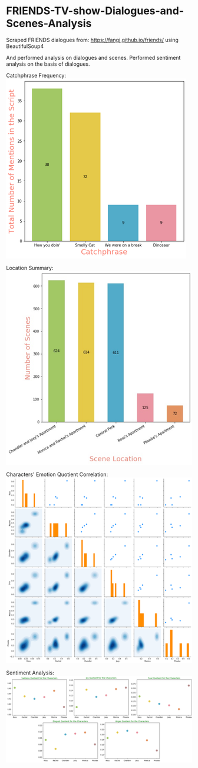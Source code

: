 # FRIENDS-TV-show-Dialogues-and-Scenes-Analysis

Scraped FRIENDS dialogues from: https://fangj.github.io/friends/ using BeautifulSoup4

And performed analysis on dialogues and scenes. Performed sentiment analysis on the basis of dialogues.

Catchphrase Frequency:
![catchphrase_freq](Dialogues/catchphrase_freq.png)

Location Summary:
![loc_freq](Scenes/location_summary.jpg)

Characters' Emotion Quotient Correlation:
![char_corr](Sentiment%20Analysis/character_emotion_corr.png)

Sentiment Analysis:
![all](Sentiment%20Analysis/all_emotion_quotient_combined.png)
